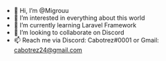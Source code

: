 - 👋 Hi, I’m @Migrouu
- 👀 I’m interested in everything about this world
- 🌱 I’m currently learning Laravel Framework
- 💞️ I’m looking to collaborate on Discord
- 📫 Reach me via Discord: Cabotrez#0001 or Gmail: cabotrez24@gmail.com

<!---
Migrouu/Migrouu is a ✨ special ✨ repository because its `README.md` (this file) appears on your GitHub profile.
You can click the Preview link to take a look at your changes.
--->
